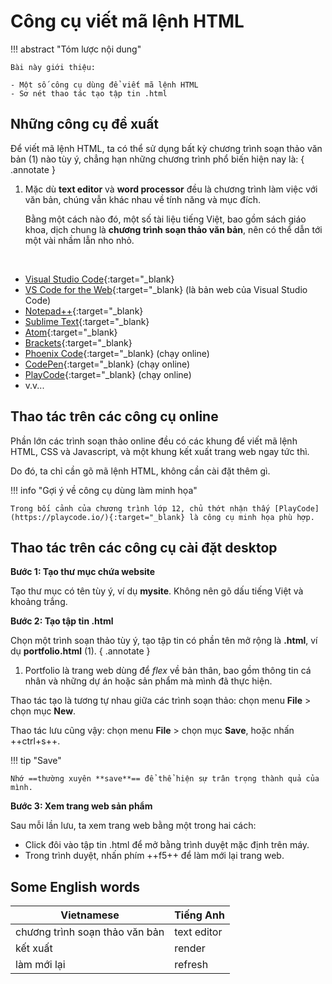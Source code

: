 # Công cụ viết mã lệnh HTML

!!! abstract "Tóm lược nội dung"

    Bài này giới thiệu:
    
    - Một số công cụ dùng để viết mã lệnh HTML
    - Sơ nét thao tác tạo tập tin .html

## Những công cụ đề xuất

Để viết mã lệnh HTML, ta có thể sử dụng bất kỳ chương trình soạn thảo văn bản (1) nào tùy ý, chẳng hạn những chương trình phổ biến hiện nay là:
{ .annotate }

1.  Mặc dù **text editor** và **word processor** đều là chương trình làm việc với văn bản, chúng vẫn khác nhau về tính năng và mục đích.

    Bằng một cách nào đó, một số tài liệu tiếng Việt, bao gồm sách giáo khoa, dịch chung là **chương trình soạn thảo văn bản**, nên có thể dẫn tới một vài nhầm lẫn nho nhỏ.

&nbsp;

- [Visual Studio Code](https://code.visualstudio.com/){:target="_blank}
- [VS Code for the Web](https://vscode.dev/){:target="_blank} (là bản web của Visual Studio Code)
- [Notepad++](https://notepad-plus-plus.org/){:target="_blank}
- [Sublime Text](https://www.sublimetext.com/){:target="_blank}
- [Atom](https://atom-editor.cc/){:target="_blank}
- [Brackets](https://brackets.io/){:target="_blank}
- [Phoenix Code](https://phcode.dev/){:target="_blank} (chạy online)
- [CodePen](https://codepen.io/){:target="_blank} (chạy online)
- [PlayCode](https://playcode.io/){:target="_blank} (chạy online)
- v.v...

## Thao tác trên các công cụ online

Phần lớn các trình soạn thảo online đều có các khung để viết mã lệnh HTML, CSS và Javascript, và một khung kết xuất trang web ngay tức thì.

Do đó, ta chỉ cần gõ mã lệnh HTML, không cần cài đặt thêm gì.

!!! info "Gợi ý về công cụ dùng làm minh họa"

    Trong bối cảnh của chương trình lớp 12, chủ thớt nhận thấy [PlayCode](https://playcode.io/){:target="_blank} là công cụ minh họa phù hợp.

## Thao tác trên các công cụ cài đặt desktop

**Bước 1: Tạo thư mục chứa website**

Tạo thư mục có tên tùy ý, ví dụ **mysite**. Không nên gõ dấu tiếng Việt và khoảng trắng.

**Bước 2: Tạo tập tin .html**

Chọn một trình soạn thảo tùy ý, tạo tập tin có phần tên mở rộng là **.html**, ví dụ **portfolio.html** (1).
{ .annotate }

1.  Portfolio là trang web dùng để *flex* về bản thân, bao gồm thông tin cá nhân và những dự án hoặc sản phẩm mà mình đã thực hiện.

Thao tác tạo là tương tự nhau giữa các trình soạn thảo: chọn menu **File** > chọn mục **New**.

Thao tác lưu cũng vậy: chọn menu **File** > chọn mục **Save**, hoặc nhấn ++ctrl+s++.

!!! tip "Save"

    Nhớ ==thường xuyên **save**== để thể hiện sự trân trọng thành quả của mình.

**Bước 3: Xem trang web sản phẩm**

Sau mỗi lần lưu, ta xem trang web bằng một trong hai cách:

- Click đôi vào tập tin .html để mở bằng trình duyệt mặc định trên máy.
- Trong trình duyệt, nhấn phím ++f5++ để làm mới lại trang web.

## Some English words

| Vietnamese | Tiếng Anh | 
| --- | --- |
| chương trình soạn thảo văn bản | text editor |
| kết xuất | render |
| làm mới lại | refresh |